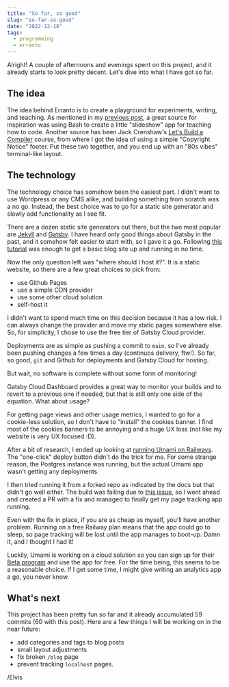 ```yaml
---
title: "So far, so good"
slug: "so-far-so-good"
date: "2022-12-18"
tags:
  - programming
  - erranto
---
```


Alright! A couple of afternoons and evenings spent on this project, and it already
starts to look pretty decent. Let's dive into what I have got so far.

## The idea

The idea behind Erranto is to create a playground for experiments, writing, and teaching.
As mentioned in my [previous post](/blog/number-47), a great source for inspiration was
using Bash to create a little "slideshow" app for teaching how to code. Another source
has been Jack Crenshaw's [Let's Build a Compiler](https://compilers.iecc.com/crenshaw/)
course, from where I got the idea of using a simple "Copyright Notice" footer.
Put these two together, and you end up with an "80s vibes" terminal-like layout.

## The technology

The technology choice has somehow been the easiest part. I didn't want to
use Wordpress or any CMS alike, and building something from scratch was a no go.
Instead, the best choice was to go for a static site generator and slowly add
functionality as I see fit.

There are a dozen static site generators out there, but the two most popular
are [Jekyll](https://jekyllrb.com/) and [Gatsby](https://www.gatsbyjs.com/).
I have heard only good things about Gatsby in the past, and it somehow felt
easier to start with, so I gave it a go. Following [this tutorial](https://www.gatsbyjs.com/docs/tutorial/)
was enough to get a basic blog site up and running in no time.

Now the only question left was "where should I host it?". It is a static
website, so there are a few great choices to pick from:
 - use Github Pages
 - use a simple CDN provider
 - use some other cloud solution
 - self-host it

I didn't want to spend much time on this decision because it has a low risk.
I can always change the provider and move my static pages somewhere else.
So, for simplicity, I chose to use the free tier of Gatsby Cloud provider.

Deployments are as simple as pushing a commit to `main`, so I've already been
pushing changes a few times a day (continuos delivery, ftw!). So far, so good,
`git` and Github for deployments and Gatsby Cloud for hosting.

But wait, no software is complete without some form of monitoring!

Gatsby Cloud Dashboard provides a great way to monitor your builds and to revert
to a previous one if needed, but that is still only one side of the equation.
What about usage?

For getting page views and other usage metrics, I wanted to go for a cookie-less solution,
so I don't have to "install" the cookies banner. I find most of the cookies banners to be
annoying and a huge UX loss (not like my website is very UX focused :D).

After a bit of research, I ended up looking at [running Umami on Railways](https://umami.is/docs/running-on-railway).
The "one-click" deploy button didn't do the trick for me. For some strange reason, 
the Postgres instance was running, but the actual Umami app wasn't getting any deployments.

I then tried running it from a forked repo as indicated by the docs but that didn't go well either.
The build was failing due to [this issue](https://github.com/umami-software/umami/pull/1708), so I went
ahead and created a PR with a fix and managed to finally get my page tracking app running.

Even with the fix in place, if you are as cheap as myself, you'll have another problem.
Running on a free Railway plan means that the app could go to sleep, so page tracking will be lost
until the app manages to boot-up. Damn it, and I thought I had it!

Luckily, Umami is working on a cloud solution so you can sign up for their [Beta program](https://cloud.umami.is/signup)
and use the app for free. For the time being, this seems to be a reasonable choice. If I get some
time, I might give writing an analytics app a go, you never know.

## What's next

This project has been pretty fun so far and it already accumulated 59 commits (60 with this post).
Here are a few things I will be working on in the near future:

- add categories and tags to blog posts
- small layout adjustments
- fix broken `/blog` page
- prevent tracking `localhost` pages.

/Elvis